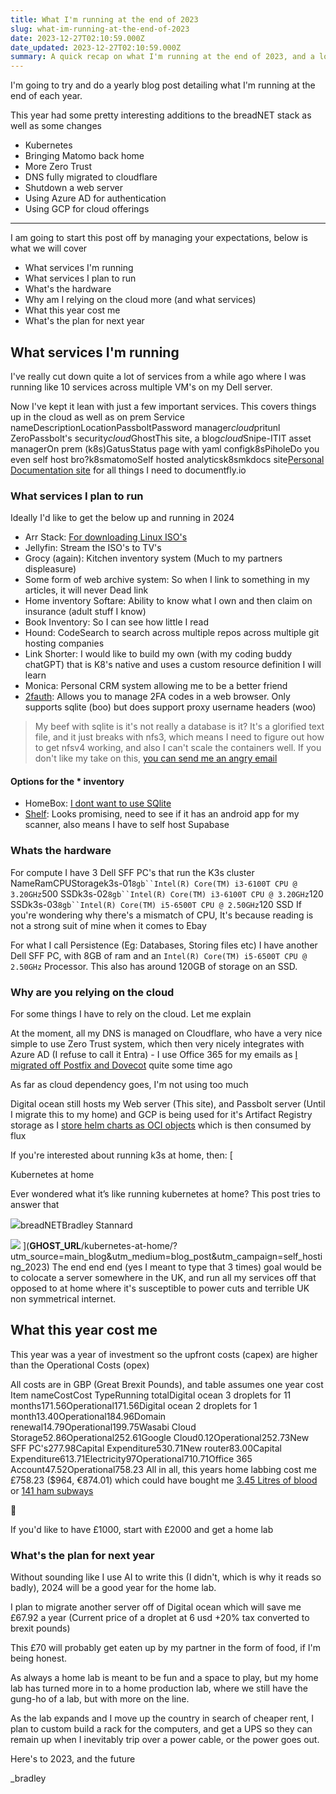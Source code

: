 ```yaml
---
title: What I'm running at the end of 2023
slug: what-im-running-at-the-end-of-2023
date: 2023-12-27T02:10:59.000Z
date_updated: 2023-12-27T02:10:59.000Z
summary: A quick recap on what I'm running at the end of 2023, and a look to the future of the self hosting lab
---
```


I'm going to try and do a yearly blog post detailing what I'm running at the end of each year.

This year had some pretty interesting additions to the breadNET stack as well as some changes

- Kubernetes
- Bringing Matomo back home
- More Zero Trust
- DNS fully migrated to cloudflare
- Shutdown a web server
- Using Azure AD for authentication
- Using GCP for cloud offerings

---

I am going to start this post off by managing your expectations, below is what we will cover

- What services I'm running
- What services I plan to run
- What's the hardware
- Why am I relying on the cloud more (and what services)
- What this year cost me
- What's the plan for next year

## What services I'm running

I've really cut down quite a lot of services from a while ago where I was running like 10 services across multiple VM's on my Dell server.

Now I've kept it lean with just a few important services. This covers things up in the cloud as well as on prem
Service nameDescriptionLocationPassboltPassword manager*cloud*pritunl ZeroPassbolt's security*cloud*GhostThis site, a blog*cloud*Snipe-ITIT asset managerOn prem (k8s)GatusStatus page with yaml configk8sPiholeDo you even self host bro?k8smatomoSelf hosted analyticsk8smkdocs site[Personal Documentation site](https://documentation.breadnet.co.uk/?utm_source=main_blog&amp;utm_medium=blog_post&amp;utm_campaign=self_hosting_2023) for all things I need to documentfly.io

### What services I plan to run

Ideally I'd like to get the below up and running in 2024

- Arr Stack: [For downloading Linux ISO's](https://peoplemaking.games/@gamesbymanuel/110667316416843436)
- Jellyfin: Stream the ISO's to TV's
- Grocy (again): Kitchen inventory system (Much to my partners displeasure)
- Some form of web archive system: So when I link to something in my articles, it will never Dead link
- Home inventory Softare: Ability to know what I own and then claim on insurance (adult stuff I know)
- Book Inventory: So I can see how little I read
- Hound: CodeSearch to search across multiple repos across multiple git hosting companies
- Link Shorter: I would like to build my own (with my coding buddy chatGPT) that is K8's native and uses a custom resource definition I will learn
- Monica: Personal CRM system allowing me to be a better friend
- [2fauth](https://docs.2fauth.app): Allows you to manage 2FA codes in a web browser. Only supports sqlite (boo) but does support proxy username headers (woo)

> My beef with sqlite is it's not really a database is it? It's a glorified text file, and it just breaks with nfs3, which means I need to figure out how to get nfsv4 working, and also I can't scale the containers well. If you don't like my take on this, [you can send me an angry email](mailto:breadmaster69@breadnet.co.uk?subject=Sqlite%20does%20suck%20you're%20right&amp;body=Hi%20Bradley%2C%0D%0A%0D%0AI%20was%20going%20to%20write%20you%20an%20email%20full%20of%20abuse%20about%20how%20sqlite%20is%20actually%20amazing%2C%20but%20then%20I%20realized%20you're%20right.%0D%0A%0D%0AI%20just%20wanted%20to%20let%20you%20know%20how%20right%20you%20were%0D%0A%0D%0ALots%20of%20love.)

#### Options for the * inventory

- HomeBox: [I dont want to use SQlite](https://github.com/hay-kot/homebox)
- [Shelf](https://www.shelf.nu): Looks promising, need to see if it has an android app for my scanner, also means I have to self host Supabase

### Whats the hardware

For compute I have 3 Dell SFF PC's that run the K3s cluster
NameRamCPUStoragek3s-01`8gb``Intel(R) Core(TM) i3-6100T CPU @ 3.20GHz`500 SSDk3s-02`8gb``Intel(R) Core(TM) i3-6100T CPU @ 3.20GHz`120 SSDk3s-03`8gb``Intel(R) Core(TM) i5-6500T CPU @ 2.50GHz`120 SSD
If you're wondering why there's a mismatch of CPU, It's because reading is not a strong suit of mine when it comes to Ebay

For what I call Persistence (Eg: Databases, Storing files etc) I have another Dell SFF PC, with 8GB of ram and an `Intel(R) Core(TM) i5-6500T CPU @ 2.50GHz` Processor. This also has around 120GB of storage on an SSD.

### Why are you relying on the cloud

For some things I have to rely on the cloud. Let me explain

At the moment, all my DNS is managed on Cloudflare, who have a very nice simple to use Zero Trust system, which then very nicely integrates with Azure AD (I refuse to call it Entra) - I use Office 365 for my emails as [I migrated off Postfix and Dovecot](__GHOST_URL__/leaving-selfhosted-mail/?utm_source=main_blog&amp;utm_medium=blog_post&amp;utm_campaign=self_hosting_2023) quite some time ago

As far as cloud dependency goes, I'm not using too much

Digital ocean still hosts my Web server (This site), and Passbolt server (Until I migrate this to my home) and GCP is being used for it's Artifact Registry storage as I [store helm charts as OCI objects](https://documentation.breadnet.co.uk/kubernetes/helm/push-chart-to-ar/?utm_source=main_blog&amp;utm_medium=blog_post&amp;utm_campaign=self_hosting_2023) which is then consumed by flux

If you're interested about running k3s at home, then:
[

Kubernetes at home

Ever wondered what it’s like running kubernetes at home? This post tries to answer that

![](__GHOST_URL__/content/images/size/w256h256/2020/06/favicon.png)breadNETBradley Stannard

![](__GHOST_URL__/content/images/2023/11/cluster-top-1.jpg)
](__GHOST_URL__/kubernetes-at-home/?utm_source&#x3D;main_blog&amp;utm_medium&#x3D;blog_post&amp;utm_campaign&#x3D;self_hosting_2023)
The end end end (yes I meant to type that 3 times) goal would be to colocate a server somewhere in the UK, and run all my services off that opposed to at home where it's susceptible to power cuts and terrible UK non symmetrical internet.

## What this year cost me

This year was a year of investment so the upfront costs (capex) are higher than the Operational Costs (opex)

All costs are in GBP (Great Brexit Pounds), and table assumes one year cost
Item nameCostCost TypeRunning totalDigital ocean 3 droplets for 11 months171.56Operational171.56Digital ocean 2 droplets for 1 month13.40Operational184.96Domain renewal14.79Operational199.75Wasabi Cloud Storage52.86Operational252.61Google Cloud0.12Operational252.73New SFF PC's277.98Capital Expenditure530.71New router83.00Capital Expenditure613.71Electricity97Operational710.71Office 365 Account47.52Operational758.23
All in all, this years home labbing cost me £758.23 ($964, €874.01) which could have bought me [3.45 Litres of blood](https://www.nhsbt.nhs.uk/news/change-to-nhsbt-pricing-of-products-in-201718-and-introduction-of-universal-screening-for-hepatitis-e/#:~:text=(from%20%C2%A3120%20to%20%C2%A3124.46%20per%20unit)) or [141 ham subways](https://subway-menu.net/subway-prices-uk#:~:text=%C2%A32.99-,%C2%A35.39,-Italian%20B.M)

🤑

If you'd like to have £1000, start with £2000 and get a home lab

### What's the plan for next year

Without sounding like I use AI to write this (I didn't, which is why it reads so badly), 2024 will be a good year for the home lab.

I plan to migrate another server off of Digital ocean which will save me £67.92 a year (Current price of a droplet at 6 usd +20% tax converted to brexit pounds)

This £70 will probably get eaten up by my partner in the form of food, if I'm being honest.

As always a home lab is meant to be fun and a space to play, but my home lab has turned more in to a home production lab, where we still have the gung-ho of a lab, but with more on the line.

As the lab expands and I move up the country in search of cheaper rent, I plan to custom build a rack for the computers, and get a UPS so they can remain up when I inevitably trip over a power cable, or the power goes out.

Here's to 2023, and the future

_bradley
